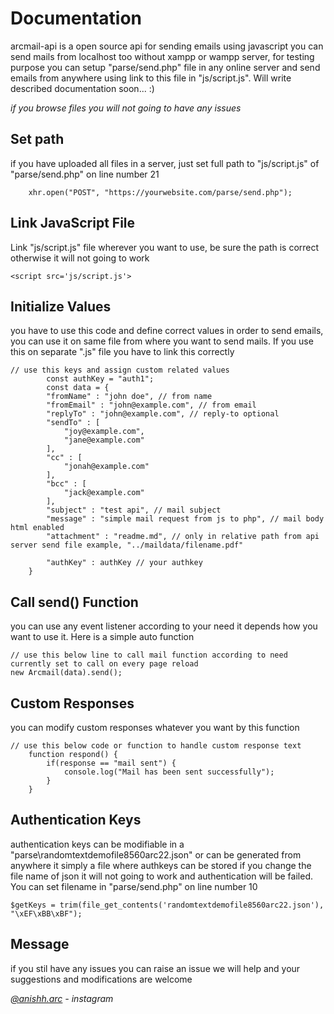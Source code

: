 # Documentation

arcmail-api is a open source api for sending emails using javascript you can send mails from localhost too without xampp or wampp server, for testing purpose you can setup "parse/send.php" file in any online server and send emails from anywhere using link to this file in "js/script.js". Will write described documentation soon... :)

*if you browse files you will not going to have any issues*

## Set path

if you have uploaded all files in a server, just set full path to "js/script.js" of "parse/send.php" on line number 21

```
    xhr.open("POST", "https://yourwebsite.com/parse/send.php");
```

## Link JavaScript File

Link "js/script.js" file wherever you want to use, be sure the path is correct otherwise it will not going to work

```
<script src='js/script.js'>
```

## Initialize Values

you have to use this code and define correct values in order to send emails, you can use it on same file from where you want to send mails. If you use this on separate ".js" file you have to link this correctly

```
// use this keys and assign custom related values
        const authKey = "auth1";
        const data = {
        "fromName" : "john doe", // from name
        "fromEmail" : "john@example.com", // from email
        "replyTo" : "john@example.com", // reply-to optional
        "sendTo" : [
            "joy@example.com",
            "jane@example.com"
        ],
        "cc" : [
            "jonah@example.com"
        ],
        "bcc" : [
            "jack@example.com"
        ],
        "subject" : "test api", // mail subject
        "message" : "simple mail request from js to php", // mail body html enabled
        "attachment" : "readme.md", // only in relative path from api server send file example, "../maildata/filename.pdf"
        
        "authKey" : authKey // your authkey
    }
```

## Call send() Function

you can use any event listener according to your need it depends how you want to use it. Here is a simple auto function

```
// use this below line to call mail function according to need currently set to call on every page reload
new Arcmail(data).send();
```

## Custom Responses

you can modify custom responses whatever you want by this function

```
// use this below code or function to handle custom response text
    function respond() {
        if(response == "mail sent") {
            console.log("Mail has been sent successfully");
        } 
    }
```

## Authentication Keys

authentication keys can be modifiable in a "parse\randomtextdemofile8560arc22.json" or can be generated from anywhere it simply a file where authkeys can be stored if you change the file name of json it will not going to work and authentication will be failed. You can set filename in "parse/send.php" on line number 10

```
$getKeys = trim(file_get_contents('randomtextdemofile8560arc22.json'), "\xEF\xBB\xBF");
```

## Message

if you stil have any issues you can raise an issue we will help and your suggestions and modifications are welcome

*[@anishh.arc](https://instagram.com/anishh.arc) - instagram*
